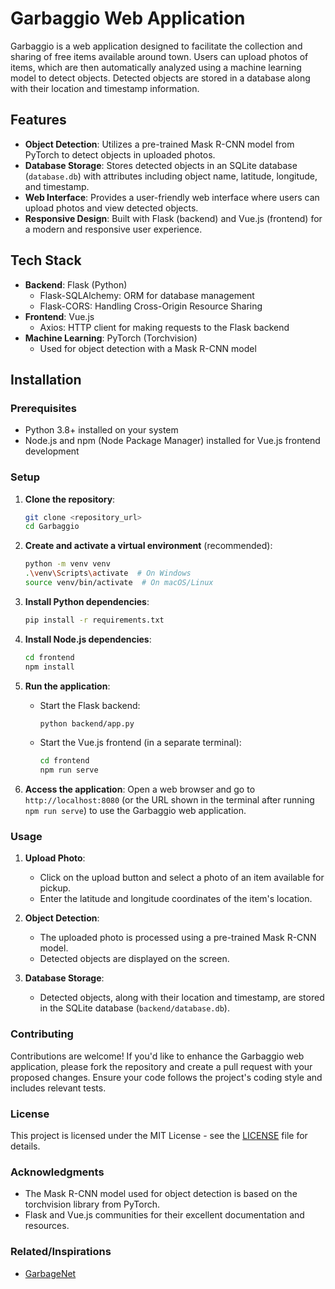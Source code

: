 # Garbaggio Web Application

Garbaggio is a web application designed to facilitate the collection and sharing of free items available around town. Users can upload photos of items, which are then automatically analyzed using a machine learning model to detect objects. Detected objects are stored in a database along with their location and timestamp information.

## Features

- **Object Detection**: Utilizes a pre-trained Mask R-CNN model from PyTorch to detect objects in uploaded photos.
- **Database Storage**: Stores detected objects in an SQLite database (`database.db`) with attributes including object name, latitude, longitude, and timestamp.
- **Web Interface**: Provides a user-friendly web interface where users can upload photos and view detected objects.
- **Responsive Design**: Built with Flask (backend) and Vue.js (frontend) for a modern and responsive user experience.

## Tech Stack

- **Backend**: Flask (Python)
  - Flask-SQLAlchemy: ORM for database management
  - Flask-CORS: Handling Cross-Origin Resource Sharing
- **Frontend**: Vue.js
  - Axios: HTTP client for making requests to the Flask backend
- **Machine Learning**: PyTorch (Torchvision)
  - Used for object detection with a Mask R-CNN model

## Installation

### Prerequisites

- Python 3.8+ installed on your system
- Node.js and npm (Node Package Manager) installed for Vue.js frontend development

### Setup

1. **Clone the repository**:
   ```bash
   git clone <repository_url>
   cd Garbaggio
   ```

2. **Create and activate a virtual environment** (recommended):
   ```bash
   python -m venv venv
   .\venv\Scripts\activate  # On Windows
   source venv/bin/activate  # On macOS/Linux
   ```

3. **Install Python dependencies**:
   ```bash
   pip install -r requirements.txt
   ```

4. **Install Node.js dependencies**:
   ```bash
   cd frontend
   npm install
   ```

5. **Run the application**:
   - Start the Flask backend:
     ```bash
     python backend/app.py
     ```
   - Start the Vue.js frontend (in a separate terminal):
     ```bash
     cd frontend
     npm run serve
     ```

6. **Access the application**:
   Open a web browser and go to `http://localhost:8080` (or the URL shown in the terminal after running `npm run serve`) to use the Garbaggio web application.

### Usage

1. **Upload Photo**:
   - Click on the upload button and select a photo of an item available for pickup.
   - Enter the latitude and longitude coordinates of the item's location.

2. **Object Detection**:
   - The uploaded photo is processed using a pre-trained Mask R-CNN model.
   - Detected objects are displayed on the screen.

3. **Database Storage**:
   - Detected objects, along with their location and timestamp, are stored in the SQLite database (`backend/database.db`).

### Contributing

Contributions are welcome! If you'd like to enhance the Garbaggio web application, please fork the repository and create a pull request with your proposed changes. Ensure your code follows the project's coding style and includes relevant tests.

### License

This project is licensed under the MIT License - see the [LICENSE](LICENSE) file for details.

### Acknowledgments

- The Mask R-CNN model used for object detection is based on the torchvision library from PyTorch.
- Flask and Vue.js communities for their excellent documentation and resources.

### Related/Inspirations
- [GarbageNet](https://www.researchgate.net/figure/GarbageNet-classification-and-segmentation-images-with-single-items-are-classified_fig5_351662241)
